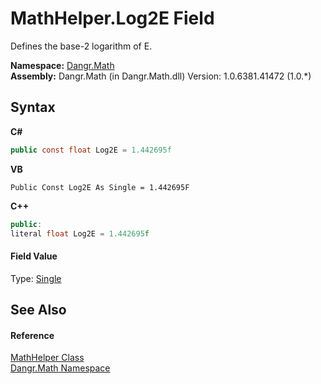 # MathHelper.Log2E Field
 

Defines the base-2 logarithm of E.

**Namespace:**&nbsp;<a href="N_Dangr_Math">Dangr.Math</a><br />**Assembly:**&nbsp;Dangr.Math (in Dangr.Math.dll) Version: 1.0.6381.41472 (1.0.*)

## Syntax

**C#**<br />
``` C#
public const float Log2E = 1.442695f
```

**VB**<br />
``` VB
Public Const Log2E As Single = 1.442695F
```

**C++**<br />
``` C++
public:
literal float Log2E = 1.442695f
```


#### Field Value
Type: <a href="http://msdn2.microsoft.com/en-us/library/3www918f" target="_blank">Single</a>

## See Also


#### Reference
<a href="T_Dangr_Math_MathHelper">MathHelper Class</a><br /><a href="N_Dangr_Math">Dangr.Math Namespace</a><br />